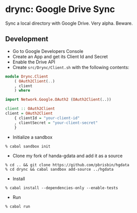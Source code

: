 # drync: Google Drive Sync

Sync a local directory with Google Drive. Very alpha. Beware.

## Development

- Go to Google Developers Console
- Create an App and get its Client Id and Secret
- Enable the Drive API
- Create `src/Drync/Client.sh` with the following contents:

```haskell
module Drync.Client
    ( OAuth2Client(..)
    , client
    ) where

import Network.Google.OAuth2 (OAuth2Client(..))

client :: OAuth2Client
client = OAuth2Client
    { clientId = "your-client-id"
    , clientSecret = "your-client-secret"
    }
```

- Initialize a sandbox

```
% cabal sandbox init
```

- Clone my fork of handa-gdata and add it as a source

```
% cd .. && git clone https://github.com/pbrisbin/hgdata
% cd drync && cabal sandbox add-source ../hgdata
```

- Install

```
% cabal install --dependencies-only --enable-tests
```

- Run

```
% cabal run
```
